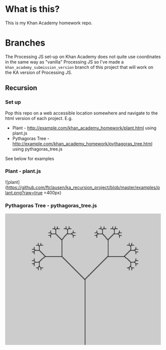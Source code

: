 # What is this?

This is my Khan Academy homework repo.

# Branches

The Processing JS set-up on Khan Academy does not quite use coordinates in the
same way as "vanilla" Processing JS so I've made a
`khan_academy_submission_version` branch of this project that will work on the
KA version of Processing JS.

## Recursion

### Set up

Pop this repo on a web accessible location somewhere and navigate to the html
version of each project. E.g.

* Plant - http://example.com/khan_academy_homework/plant.html using plant.js
* Pythagoras Tree - http://example.com/khan_academy_homework/pythagoras_tree.html using pythagoras_tree.js

See below for examples

###  Plant - plant.js

![plant](https://github.com/ftclausen/ka_recursion_project/blob/master/examples/plant.png?raw=true =400px)

### Pythagoras Tree - pythagoras_tree.js

![Pythagoras Tree](https://raw.githubusercontent.com/ftclausen/ka_recursion_project/master/examples/pythag.png)
